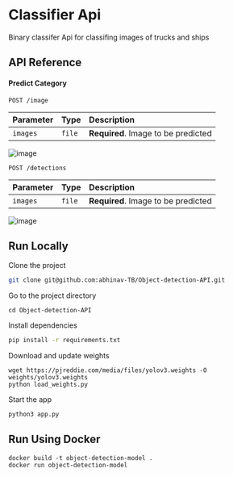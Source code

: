 

# Classifier Api

Binary classifer Api for classifing images of trucks and ships

## API Reference


#### Predict Category

```http
POST /image
```
| Parameter | Type     | Description                       |
| :-------- | :------- | :-------------------------------- |
| `images`      | `file` | **Required**. Image to be predicted |

![image](https://user-images.githubusercontent.com/54744701/133132523-e3e3d959-17e2-4bbf-a71c-4ef47b561239.png)


```http
POST /detections
```
| Parameter | Type     | Description                       |
| :-------- | :------- | :-------------------------------- |
| `images`      | `file` | **Required**. Image to be predicted |

![image](https://user-images.githubusercontent.com/54744701/133132613-014646a2-6528-4ee9-85b6-358fb6ac89e2.png)


  
## Run Locally

Clone the project

```bash
git clone git@github.com:abhinav-TB/Object-detection-API.git
```

Go to the project directory

```
cd Object-detection-API
```
Install dependencies

```bash
pip install -r requirements.txt
```
Download and update weights
```
wget https://pjreddie.com/media/files/yolov3.weights -O weights/yolov3.weights
python load_weights.py
```

Start the app

```bash
python3 app.py
```
  
## Run Using Docker

    docker build -t object-detection-model .
    docker run object-detection-model

